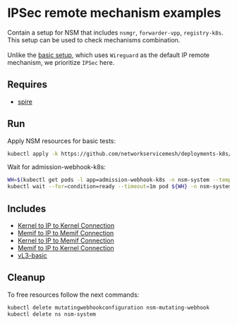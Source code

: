 # IPSec remote mechanism examples

Contain a setup for NSM that includes `nsmgr`, `forwarder-vpp`, `registry-k8s`. This setup can be used to check mechanisms combination.\
\
Unlike the [basic setup](../basic), which uses `Wireguard` as the default IP remote mechanism, we prioritize `IPSec` here.

## Requires

- [spire](../spire/single_cluster/)

## Run

Apply NSM resources for basic tests:

```bash
kubectl apply -k https://github.com/networkservicemesh/deployments-k8s/examples/ipsec_mechanism?ref=0d2f39e1d6264e286ff934cdd5f03e3042fb5eb4
```

Wait for admission-webhook-k8s:

```bash
WH=$(kubectl get pods -l app=admission-webhook-k8s -n nsm-system --template '{{range .items}}{{.metadata.name}}{{"\n"}}{{end}}')
kubectl wait --for=condition=ready --timeout=1m pod ${WH} -n nsm-system
```

## Includes

- [Kernel to IP to Kernel Connection](../use-cases/Kernel2IP2Kernel)
- [Memif to IP to Memif Connection](../use-cases/Memif2IP2Memif)
- [Kernel to IP to Memif Connection](../use-cases/Kernel2IP2Memif)
- [Memif to IP to Kernel Connection](../use-cases/Memif2IP2Kernel)
- [vL3-basic](../use-cases/vl3-basic)

## Cleanup

To free resources follow the next commands:

```bash
kubectl delete mutatingwebhookconfiguration nsm-mutating-webhook
kubectl delete ns nsm-system
```
